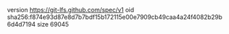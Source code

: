 version https://git-lfs.github.com/spec/v1
oid sha256:f874e93d87e8d7b7bdf15b172115e00e7909cb49caa4a24f4082b29b6d4d7194
size 69045
